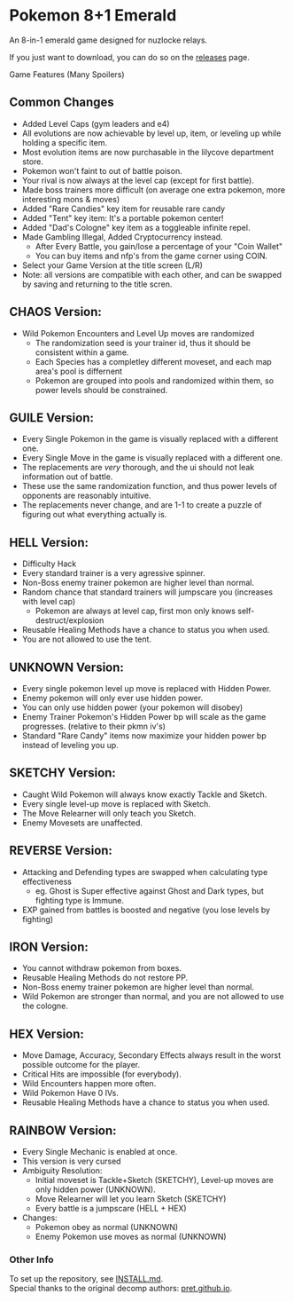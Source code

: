 
# Pokemon 8+1 Emerald  
An 8-in-1 emerald game designed for nuzlocke relays.  
  
If you just want to download, you can do so on the [releases](https://github.com/ordinary-magic/Pokemon-4x-Emerald/releases) page.
  
Game Features (Many Spoilers)  
  
## Common Changes  
 - Added Level Caps (gym leaders and e4)  
 - All evolutions are now achievable by level up, item, or leveling up while holding a specific item.  
 - Most evolution items are now purchasable in the lilycove department store.  
 - Pokemon won't faint to out of battle poison.  
 - Your rival is now always at the level cap (except for first battle).  
 - Made boss trainers more difficult (on average one extra pokemon, more interesting mons & moves)  
 - Added "Rare Candies" key item for reusable rare candy  
 - Added "Tent" key item: It's a portable pokemon center!
 - Added "Dad's Cologne" key item as a toggleable infinite repel.  
 - Made Gambling Illegal, Added Cryptocurrency instead.  
   - After Every Battle, you gain/lose a percentage of your "Coin Wallet"
   - You can buy items and nfp's from the game corner using COIN. 
 - Select your Game Version at the title screen (L/R)  
 -  Note: all versions are compatible with each other, and can be swapped by saving and returning to the title scren.  
  
## CHAOS Version:  
 - Wild Pokemon Encounters and Level Up moves are randomized  
   - The randomization seed is your trainer id, thus it should be consistent within a game.  
   - Each Species has a completley different moveset, and each map area's pool is differnent  
   - Pokemon are grouped into pools and randomized within them, so power levels should be constrained.  

## GUILE Version:  
 - Every Single Pokemon in the game is visually replaced with a different one.  
 - Every Single Move in the game is visually replaced with a different one.  
 - The replacements are *very* thorough, and the ui should not leak information out of battle.  
 - These use the same randomization function, and thus power levels of opponents are reasonably intuitive.  
 - The replacements never change, and are 1-1 to create a puzzle of figuring out what everything actually is.  
  
## HELL Version:  
 - Difficulty Hack  
 - Every standard trainer is a very agressive spinner.  
 - Non-Boss enemy trainer pokemon are higher level than normal.  
 - Random chance that standard trainers will jumpscare you (increases with level cap)  
   - Pokemon are always at level cap, first mon only knows self-destruct/explosion  
 - Reusable Healing Methods have a chance to status you when used.  
 - You are not allowed to use the tent.  
  
## UNKNOWN Version:  
 - Every single pokemon level up move is replaced with Hidden Power.  
 - Enemy pokemon will only ever use hidden power.  
 - You can only use hidden power (your pokemon will disobey)  
 - Enemy Trainer Pokemon's Hidden Power bp will scale as the game progresses. (relative to their pkmn iv's)  
 - Standard "Rare Candy" items now maximize your hidden power bp instead of leveling you up.  
  
## SKETCHY Version:    
 - Caught Wild Pokemon will always know exactly Tackle and Sketch.  
 - Every single level-up move is replaced with Sketch.  
 - The Move Relearner will only teach you Sketch.  
 - Enemy Movesets are unaffected.  
 
## REVERSE Version:  
 - Attacking and Defending types are swapped when calculating type effectiveness  
   - eg. Ghost is Super effective against Ghost and Dark types, but fighting type is Immune. 
 - EXP gained from battles is boosted and negative (you lose levels by fighting)  

## IRON Version:  
 - You cannot withdraw pokemon from boxes.  
 - Reusable Healing Methods do not restore PP.  
 - Non-Boss enemy trainer pokemon are higher level than normal.  
 - Wild Pokemon are stronger than normal, and you are not allowed to use the cologne.  

## HEX Version:  
 - Move Damage, Accuracy, Secondary Effects always result in the worst possible outcome for the player.  
 - Critical Hits are impossible (for everybody).  
 - Wild Encounters happen more often.  
 - Wild Pokemon Have 0 IVs.  
 - Reusable Healing Methods have a chance to status you when used.  

## RAINBOW Version:
 - Every Single Mechanic is enabled at once.  
 - This version is very cursed
 - Ambiguity Resolution:
   - Initial moveset is Tackle+Sketch (SKETCHY), Level-up moves are only hidden power (UNKNOWN).
   - Move Relearner will let you learn Sketch (SKETCHY)
   - Every battle is a jumpscare (HELL + HEX)
 - Changes:  
   - Pokemon obey as normal (UNKNOWN)
   - Enemy Pokemon use moves as normal (UNKNOWN)

### Other Info  
To set up the repository, see [INSTALL.md](INSTALL.md).  
Special thanks to the original decomp authors: [pret.github.io](https://pret.github.io/).  

